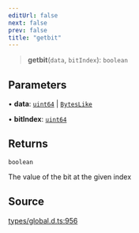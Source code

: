 ```yaml
---
editUrl: false
next: false
prev: false
title: "getbit"
---
```


> **getbit**(`data`, `bitIndex`): `boolean`

## Parameters

• **data**: [`uint64`](../type-aliases/uint64.md) \| [`BytesLike`](../type-aliases/BytesLike.md)

• **bitIndex**: [`uint64`](../type-aliases/uint64.md)

## Returns

`boolean`

The value of the bit at the given index

## Source

[types/global.d.ts:956](https://github.com/algorandfoundation/tealscript/blob/18ba30a9/types/global.d.ts#L956)
